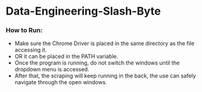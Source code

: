 # Data-Engineering-Slash-Byte

### How to Run:
- Make sure the Chrome Driver is placed in the same directory as the file accessing it.
- OR it can be placed in the PATH variable.
- Once the program is running, do not switch the windows until the dropdown menu is accessed.
- After that, the scraping will keep running in the back, the use can safely navigate through the open windows.
